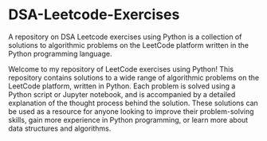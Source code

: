 # DSA-Leetcode-Exercises
A repository on DSA Leetcode exercises using Python is a collection of solutions to algorithmic problems on the LeetCode platform written in the Python programming language.

Welcome to my repository of LeetCode exercises using Python! This repository contains solutions to a wide range of algorithmic problems on the LeetCode platform, written in Python. 
Each problem is solved using a Python script or Jupyter notebook, and is accompanied by a detailed explanation of the thought process behind the solution. These solutions can be used as a resource for anyone looking to improve their problem-solving skills, gain more experience in Python programming, or learn more about data structures and algorithms.
